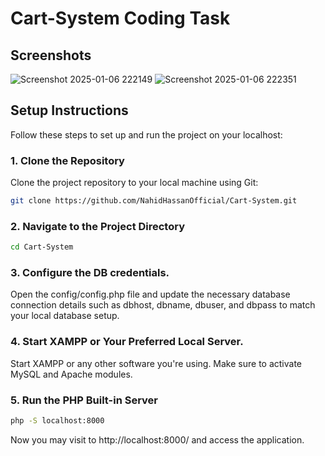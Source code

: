# Cart-System Coding Task

## Screenshots
![Screenshot 2025-01-06 222149](https://github.com/user-attachments/assets/15c71ca0-9609-47af-ac99-047e57c6bd01)
![Screenshot 2025-01-06 222351](https://github.com/user-attachments/assets/913766e3-37dd-4b06-872f-44f2f3e1b548)



## Setup Instructions

Follow these steps to set up and run the project on your localhost:

### 1. Clone the Repository

Clone the project repository to your local machine using Git:

```bash
git clone https://github.com/NahidHassanOfficial/Cart-System.git
```

### 2. Navigate to the Project Directory

```bash
cd Cart-System
```

### 3. Configure the DB credentials.
Open the config/config.php file and update the necessary database connection details such as dbhost, dbname, dbuser, and dbpass to match your local database setup.

### 4. Start XAMPP or Your Preferred Local Server.
Start XAMPP or any other software you're using. Make sure to activate MySQL and Apache modules.

### 5. Run the PHP Built-in Server

```bash
php -S localhost:8000
```

Now you may visit to http://localhost:8000/ and access the application.
